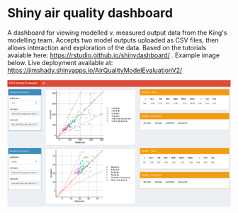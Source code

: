 # Shiny air quality dashboard
A dashboard for viewing modelled v. measured output data from the King's modelling team. Accepts two model outputs uploaded as CSV files, then allows interaction and exploration of the data. Based on the tutorials avaiable here: https://rstudio.github.io/shinydashboard/ . Example image below. Live deployment available at: https://jimshady.shinyapps.io/AirQualityModelEvaluationV2/

![View of dashboard](dashboard.png)
